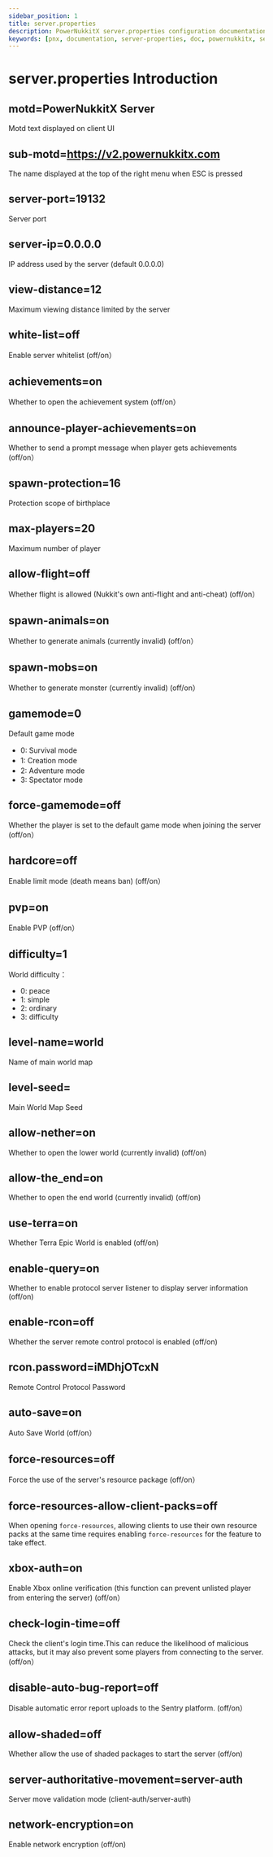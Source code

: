 ```yaml
---
sidebar_position: 1
title: server.properties
description: PowerNukkitX server.properties configuration documentation
keywords: [pnx, documentation, server-properties, doc, powernukkitx, server, properties, config, configuration, settings, motd, sub-motd, server-port, server-ip, view-distance, white-list, achievements, announce-player-achievements, spawn-protection, max-players, allow-flight, spawn-animals, spawn-mobs, gamemode, force-gamemode, hardcore, pvp, difficulty, generator-settings, level-name, level-seed, allow-nether, allow-the_end, use-terra, enable-custom-item, enable-query, enable-rcon, rcon.password, auto-save, force-resources, xbox-auth]
---
```


# server.properties Introduction

## motd=PowerNukkitX Server
Motd text displayed on client UI
## sub-motd=https://v2.powernukkitx.com
The name displayed at the top of the right menu when ESC is pressed
## server-port=19132
Server port
## server-ip=0.0.0.0
IP address used by the server (default 0.0.0.0)
## view-distance=12
Maximum viewing distance limited by the server
## white-list=off
Enable server whitelist (off/on）
## achievements=on
Whether to open the achievement system (off/on）
## announce-player-achievements=on
Whether to send a prompt message when player gets achievements (off/on）
## spawn-protection=16
Protection scope of birthplace
## max-players=20
Maximum number of player
## allow-flight=off
Whether flight is allowed (Nukkit's own anti-flight and anti-cheat) (off/on）
## spawn-animals=on
Whether to generate animals (currently invalid) (off/on）
## spawn-mobs=on
Whether to generate monster (currently invalid) (off/on）
## gamemode=0
Default game mode
- 0: Survival mode　
- 1: Creation mode　
- 2: Adventure mode　
- 3: Spectator mode 
## force-gamemode=off
Whether the player is set to the default game mode when joining the server (off/on）
## hardcore=off
Enable limit mode (death means ban) (off/on）
## pvp=on
Enable PVP (off/on）
## difficulty=1
World difficulty：
- 0: peace
- 1: simple
- 2: ordinary
- 3: difficulty
## level-name=world
Name of main world map
## level-seed=
Main World Map Seed
## allow-nether=on
Whether to open the lower world (currently invalid) (off/on)
## allow-the_end=on
Whether to open the end world (currently invalid) (off/on)
## use-terra=on
Whether Terra Epic World is enabled (off/on)
## enable-query=on
Whether to enable protocol server listener to display server information (off/on)
## enable-rcon=off
Whether the server remote control protocol is enabled (off/on)
## rcon.password=iMDhjOTcxN
Remote Control Protocol Password
## auto-save=on
Auto Save World (off/on）
## force-resources=off
Force the use of the server's resource package (off/on）
## force-resources-allow-client-packs=off
When opening `force-resources`, allowing clients to use their own resource packs at the same time requires enabling `force-resources` for the feature to take effect.
## xbox-auth=on
Enable Xbox online verification (this function can prevent unlisted player from entering the server) (off/on）
## check-login-time=off
Check the client's login time.This can reduce the likelihood of malicious attacks, but it may also prevent some players from connecting to the server. (off/on）
## disable-auto-bug-report=off
Disable automatic error report uploads to the Sentry platform. (off/on）
## allow-shaded=off
Whether allow the use of shaded packages to start the server (off/on)
## server-authoritative-movement=server-auth
Server move validation mode (client-auth/server-auth)
## network-encryption=on
Enable network encryption (off/on)